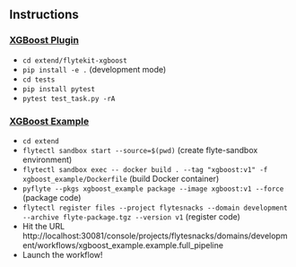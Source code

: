 ## Instructions

### [XGBoost Plugin](./flytekit-xgboost)

* `cd extend/flytekit-xgboost`
* `pip install -e .` (development mode)
* `cd tests`
* `pip install pytest`
* `pytest test_task.py -rA`

### [XGBoost Example](./xgboost_example)

* `cd extend`
* `flytectl sandbox start --source=$(pwd)` (create flyte-sandbox environment)
* `flytectl sandbox exec -- docker build . --tag "xgboost:v1" -f xgboost_example/Dockerfile` (build Docker container)
* `pyflyte --pkgs xgboost_example package --image xgboost:v1 --force` (package code)
* `flytectl register files --project flytesnacks --domain development --archive flyte-package.tgz --version v1` (register code)
* Hit the URL http://localhost:30081/console/projects/flytesnacks/domains/development/workflows/xgboost_example.example.full_pipeline
* Launch the workflow!
